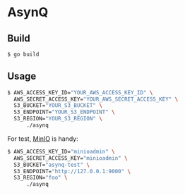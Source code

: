 # AsynQ

## Build

```sh
$ go build
```

## Usage

```sh
$ AWS_ACCESS_KEY_ID="YOUR_AWS_ACCESS_KEY_ID" \
  AWS_SECRET_ACCESS_KEY="YOUR_AWS_SECRET_ACCESS_KEY" \
  S3_BUCKET="YOUR_S3_BUCKET" \
  S3_ENDPOINT="YOUR_S3_ENDPOINT" \
  S3_REGION="YOUR_S3_REGION" \
      ./asynq
```

For test, [MinIO](https://github.com/minio/minio) is handy:

```sh
$ AWS_ACCESS_KEY_ID="minioadmin" \
  AWS_SECRET_ACCESS_KEY="minioadmin" \
  S3_BUCKET="asynq-test" \
  S3_ENDPOINT="http://127.0.0.1:9000" \
  S3_REGION="foo" \
      ./asynq
```
